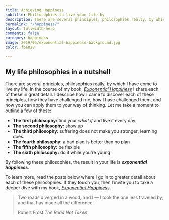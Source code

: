 ```yaml
---
title: Achieving Happiness
subtitle: Phillosophies to live your life by
description: There are several principles, philosophies really, by which I have come to live my life. By following these philosophies, the result in your life is Exponential Happiness.
permalink: "/happiness/"
layout: fullwidth-hero
comments: false
category: happiness
image: 2019/05/exponential-happiness-background.jpg
color: fba828

---
```


## My life philosophies in a nutshell

There are several principles, philosophies really, by which I have come to live my life. In the course of my book, [*Exponential Happiness*](/book/) I share each of these in great detail. I describe how I came to discover each of these principles, how they have challenged me, how I have challenged them, and how you can apply them to your way of thinking. Let me take a moment to outline a few of these:

- **The first philosophy:** find your *what if* and live it every day
- **The second philosophy:** show up
- **The third philosophy:** suffering does not make you stronger; learning does.
- **The fourth philosophy:** a bad plan is better than no plan
- **The fifth philosophy:** be flexible 
- **The sixth philosophy:** do it while you're young

By following these philosophies, the result in your life is ***exponential happiness***.

To learn more, read the posts below where I go in to greater detail about each of these philosophies. If they touch you, then I invite you to take a deeper dive with my book, [*Exponential Happiness*](/book/).

<blockquote class="blockquote text-center bg-light p-5">
	<p class="mb-0">Two roads diverged in a wood, and I — I took the one less traveled by, and that has made all the difference.</p>
	<footer class="blockquote-footer">Robert Frost <cite title="Source Title">The Road Not Taken</cite></footer>
</blockquote>